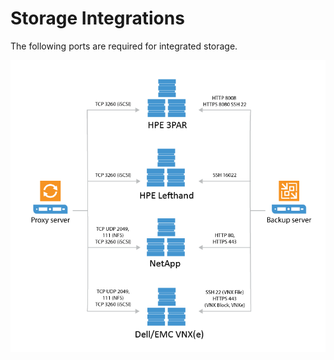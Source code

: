 # Storage Integrations

The following ports are required for integrated storage.

![Integrated storage](./VEEAM-for-VMWare-Backup-Storage-integration-Connections.png)
